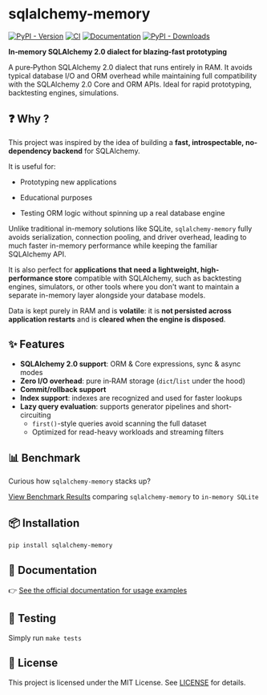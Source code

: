 # sqlalchemy-memory

[![PyPI - Version](https://img.shields.io/pypi/v/sqlalchemy-memory)](https://pypi.org/project/sqlalchemy-memory/)
[![CI](https://github.com/rundef/sqlalchemy-memory/actions/workflows/ci.yml/badge.svg)](https://github.com/rundef/sqlalchemy-memory/actions/workflows/ci.yml)
[![Documentation](https://app.readthedocs.org/projects/sqlalchemy-memory/badge/?version=latest)](https://sqlalchemy-memory.readthedocs.io/en/latest/)
[![PyPI - Downloads](https://img.shields.io/pypi/dm/sqlalchemy-memory)](https://pypistats.org/packages/sqlalchemy-memory)


**In‑memory SQLAlchemy 2.0 dialect for blazing‑fast prototyping**

A pure‑Python SQLAlchemy 2.0 dialect that runs entirely in RAM.
It avoids typical database I/O and ORM overhead while maintaining full compatibility with the SQLAlchemy 2.0 Core and ORM APIs.
Ideal for rapid prototyping, backtesting engines, simulations.

## ❓ Why ?

This project was inspired by the idea of building a **fast, introspectable, no-dependency backend** for SQLAlchemy.

It is useful for:

- Prototyping new applications

- Educational purposes

- Testing ORM logic without spinning up a real database engine

Unlike traditional in-memory solutions like SQLite, `sqlalchemy-memory` fully avoids serialization, connection pooling, and driver overhead, leading to much faster in-memory performance while keeping the familiar SQLAlchemy API.

It is also perfect for **applications that need a lightweight, high-performance store** compatible with SQLAlchemy, such as backtesting engines, simulators, or other tools where you don't want to maintain a separate in-memory layer alongside your database models.

Data is kept purely in RAM and is **volatile**: it is **not persisted across application restarts** and is **cleared when the engine is disposed**.

## ✨ Features

- **SQLAlchemy 2.0 support**: ORM & Core expressions, sync & async modes
- **Zero I/O overhead**: pure in‑RAM storage (`dict`/`list` under the hood)
- **Commit/rollback support**
- **Index support**: indexes are recognized and used for faster lookups
- **Lazy query evaluation**: supports generator pipelines and short-circuiting
  - `first()`-style queries avoid scanning the full dataset
  - Optimized for read-heavy workloads and streaming filters

## 📊 Benchmark

Curious how `sqlalchemy-memory` stacks up?

[View Benchmark Results](https://sqlalchemy-memory.readthedocs.io/en/latest/benchmarks.html) comparing `sqlalchemy-memory` to `in-memory SQLite`

## 📦 Installation

```bash
pip install sqlalchemy-memory
```

## 📘 Documentation

👉 [See the official documentation for usage examples](https://sqlalchemy-memory.readthedocs.io/en/latest/)

## 🧪 Testing

Simply run `make tests`

## 📄 License

This project is licensed under the MIT License.
See [LICENSE](LICENSE) for details.
